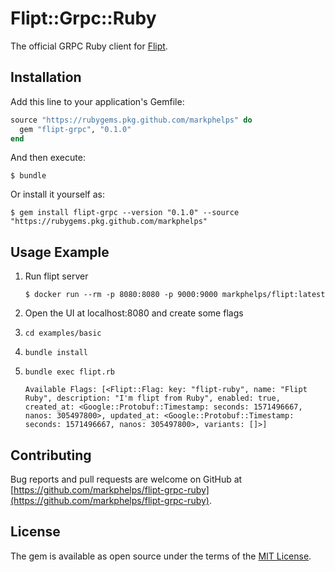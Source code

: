 # Flipt::Grpc::Ruby

The official GRPC Ruby client for [Flipt](https://github.com/markphelps/flipt).

## Installation

Add this line to your application's Gemfile:

```ruby
source "https://rubygems.pkg.github.com/markphelps" do
  gem "flipt-grpc", "0.1.0"
end
```

And then execute:

    $ bundle

Or install it yourself as:

    $ gem install flipt-grpc --version "0.1.0" --source "https://rubygems.pkg.github.com/markphelps"

## Usage Example

1. Run flipt server

   `$ docker run --rm -p 8080:8080 -p 9000:9000 markphelps/flipt:latest`

2. Open the UI at localhost:8080 and create some flags

3. `cd examples/basic`

4. `bundle install`

5. `bundle exec flipt.rb`

    ```shell
    Available Flags: [<Flipt::Flag: key: "flipt-ruby", name: "Flipt Ruby", description: "I'm flipt from Ruby", enabled: true, created_at: <Google::Protobuf::Timestamp: seconds: 1571496667, nanos: 305497800>, updated_at: <Google::Protobuf::Timestamp: seconds: 1571496667, nanos: 305497800>, variants: []>]
    ```

## Contributing

Bug reports and pull requests are welcome on GitHub at [https://github.com/markphelps/flipt-grpc-ruby](https://github.com/markphelps/flipt-grpc-ruby).

## License

The gem is available as open source under the terms of the [MIT License](https://opensource.org/licenses/MIT).
